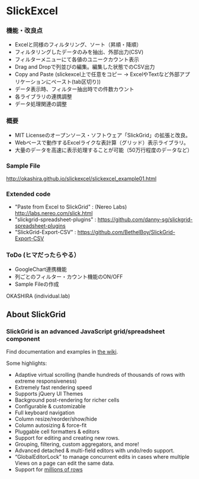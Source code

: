 # SlickExcel 

### 機能・改良点
* Excelと同様のフィルタリング、ソート（昇順・降順）
* フィルタリングしたデータのみを抽出、外部出力(CSV)
* フィルターメニューにて各値のユニークカウント表示
* Drag and Dropで列並びの編集。編集した状態でのCSV出力
* Copy and Paste (slickexcel上で任意をコピー → ExcelやTextなど外部アプリケーションにペースト(tab区切り))
* データ表示時、フィルター抽出時での件数カウント
* 各ライブラリの連携調整
* データ処理関連の調整

### 概要
* MIT Licenseのオープンソース・ソフトウェア「SlickGrid」の拡張と改良。
* Webベースで動作するExcelライクな表計算（グリッド）表示ライブラリ。
* 大量のデータを高速に表示処理することが可能（50万行程度のデータなど）

### Sample File
http://okashira.github.io/slickexcel/slickexcel_example01.html

### Extended code
* "Paste from Excel to SlickGrid" : (Nereo Labs) http://labs.nereo.com/slick.html
* "slickgrid-spreadsheet-plugins" : https://github.com/danny-sg/slickgrid-spreadsheet-plugins
* "SlickGrid-Export-CSV" : https://github.com/BethelBoy/SlickGrid-Export-CSV

### ToDo (ヒマだったらやる）
* GoogleChart連携機能
* 列ごとのフィルター・カウント機能のON/OFF
* Sample Fileの作成


OKASHIRA (individual.lab)

## About SlickGrid

### SlickGrid is an advanced JavaScript grid/spreadsheet component

Find documentation and examples in [the wiki](https://github.com/mleibman/SlickGrid/wiki).

Some highlights:

* Adaptive virtual scrolling (handle hundreds of thousands of rows with extreme responsiveness)
* Extremely fast rendering speed
* Supports jQuery UI Themes
* Background post-rendering for richer cells
* Configurable & customizable
* Full keyboard navigation
* Column resize/reorder/show/hide
* Column autosizing & force-fit
* Pluggable cell formatters & editors
* Support for editing and creating new rows.
* Grouping, filtering, custom aggregators, and more!
* Advanced detached & multi-field editors with undo/redo support.
* “GlobalEditorLock” to manage concurrent edits in cases where multiple Views on a page can edit the same data.
* Support for [millions of rows](http://stackoverflow.com/a/2569488/1269037)
